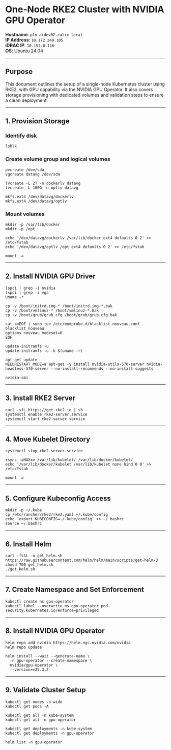 
# One-Node RKE2 Cluster with NVIDIA GPU Operator

**Hostname**: `pln-aidev02.calix.local`  
**IP Address**: `10.172.249.105`  
**iDRAC IP**: `10.152.0.116`  
**OS**: Ubuntu 24.04 

---

## Purpose

This document outlines the setup of a single-node Kubernetes cluster using RKE2, with GPU capability via the NVIDIA GPU Operator. It also covers storage provisioning with dedicated volumes and validation steps to ensure a clean deployment.

---

## 1. Provision Storage

### Identify disk
```
lsblk
```

### Create volume group and logical volumes
```
pvcreate /dev/sda
vgcreate datavg /dev/sda

lvcreate -L 2T -n dockerlv datavg
lvcreate -L 100G -n optlv datavg

mkfs.ext4 /dev/datavg/dockerlv
mkfs.ext4 /dev/datavg/optlv
```

### Mount volumes
```
mkdir -p /var/lib/docker
mkdir -p /opt

echo '/dev/datavg/dockerlv /var/lib/docker ext4 defaults 0 2' >> /etc/fstab
echo '/dev/datavg/optlv /opt ext4 defaults 0 2' >> /etc/fstab

mount -a
```

---

## 2. Install NVIDIA GPU Driver

```
lspci | grep -i nvidia
lspci | grep -i vga
uname -r

cp -v /boot/initrd.img-* /boot/initrd.img-*.bak
cp -v /boot/vmlinuz-* /boot/vmlinuz-*.bak
cp -v /boot/grub/grub.cfg /boot/grub/grub.cfg.bak

cat <<EOF | sudo tee /etc/modprobe.d/blacklist-nouveau.conf
blacklist nouveau
options nouveau modeset=0
EOF

update-initramfs -u
update-initramfs -u -k $(uname -r)

apt-get update
NEEDRESTART_MODE=a apt-get -y install nvidia-utils-570-server nvidia-headless-570-server --no-install-recommends --no-install-suggests

nvidia-smi
```

---

## 3. Install RKE2 Server

```
curl -sfL https://get.rke2.io | sh -
systemctl enable rke2-server.service
systemctl start rke2-server.service
```

---

## 4. Move Kubelet Directory

```
systemctl stop rke2-server.service

rsync -aHAXxv /var/lib/kubelet/ /var/lib/docker/kubelet/
echo '/var/lib/docker/kubelet /var/lib/kubelet none bind 0 0' >> /etc/fstab

mount -a
```

---

## 5. Configure Kubeconfig Access

```
mkdir -p ~/.kube
cp /etc/rancher/rke2/rke2.yaml ~/.kube/config
echo 'export KUBECONFIG=~/.kube/config' >> ~/.bashrc
source ~/.bashrc
```

---

## 6. Install Helm

```
curl -fsSL -o get_helm.sh https://raw.githubusercontent.com/helm/helm/main/scripts/get-helm-3
chmod 700 get_helm.sh
./get_helm.sh
```

---

## 7. Create Namespace and Set Enforcement

```
kubectl create ns gpu-operator
kubectl label --overwrite ns gpu-operator pod-security.kubernetes.io/enforce=privileged
```

---

## 8. Install NVIDIA GPU Operator

```
helm repo add nvidia https://helm.ngc.nvidia.com/nvidia
helm repo update

helm install --wait --generate-name \
  -n gpu-operator --create-namespace \
  nvidia/gpu-operator \
  --version=v25.3.2
```

---

## 9. Validate Cluster Setup

```
kubectl get nodes -o wide
kubectl get pods -A

kubectl get all -n kube-system
kubectl get all -n gpu-operator

kubectl get deployments -n kube-system
kubectl get deployments -n gpu-operator

helm list -n gpu-operator
```
